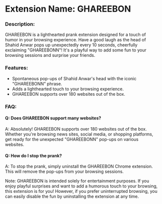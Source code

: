 # Extension Name: GHAREEBON

### Description:
GHAREEBON is a lighthearted prank extension designed for a touch of humor in your browsing experience. Have a good laugh as the head of Shahid Anwar pops up unexpectedly every 10 seconds, cheerfully exclaiming "GHAREEBONN"! It's a playful way to add some fun to your browsing sessions and surprise your friends.

### Features:

- Spontaneous pop-ups of Shahid Anwar's head with the iconic "GHAREEBONN" phrase.
- Adds a lighthearted touch to your browsing experience.
- GHAREEBON supports over 180 websites out of the box.

### FAQ:

#### Q: Does GHAREEBON support many websites?
A: Absolutely! GHAREEBON supports over 180 websites out of the box. Whether you're browsing news sites, social media, or shopping platforms, get ready for the unexpected "GHAREEBONN" pop-ups on various websites.

#### Q: How do I stop the prank?
A: To stop the prank, simply uninstall the GHAREEBON Chrome extension. This will remove the pop-ups from your browsing sessions.

Note: GHAREEBON is intended solely for entertainment purposes. If you enjoy playful surprises and want to add a humorous touch to your browsing, this extension is for you! However, if you prefer uninterrupted browsing, you can easily disable the fun by uninstalling the extension at any time.